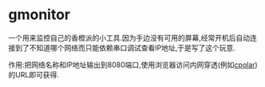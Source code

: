 # gmonitor

一个用来监控自己的香橙派的小工具.因为手边没有可用的屏幕,经常开机后自动连接到了不知道哪个网络而只能依赖串口调试查看IP地址,于是写了这个玩意.

作用:把网络名称和IP地址输出到8080端口,使用浏览器访问内网穿透(例如[cpolar](https://www.cpolar.com/))的URL即可获得.

